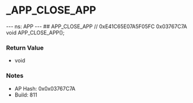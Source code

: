 # _APP_CLOSE_APP

--- ns: APP --- ## APP_CLOSE_APP  // 0xE41C65E07A5F05FC 0x03767C7A void APP_CLOSE_APP();

### Return Value
* void

### Notes
* AP Hash: 0x0x03767C7A
* Build: 811

